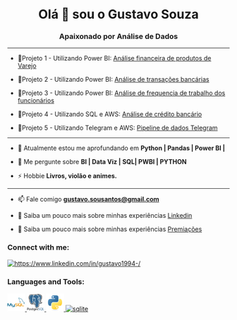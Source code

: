 <h1 align="center">Olá 👋 sou o Gustavo Souza </h1>
<h3 align="center">Apaixonado por Análise de Dados</h3>

_________________________________________________________________________________________________________________________

- 🔭Projeto 1 - Utilizando Power BI: [Análise financeira de produtos de Varejo](https://app.powerbi.com/view?r=eyJrIjoiNWQxZDhhN2UtMTFjNC00NmU0LWIzNjItZGZlZjI3ZmNmZDAxIiwidCI6IjJmNjhhNWMxLTg0NTUtNDQ0ZS05N2ZjLWFlY2ExY2I5MTJhNiJ9)

- 🔭Projeto 2 - Utilizando Power BI: [Análise de transações bancárias](https://app.powerbi.com/view?r=eyJrIjoiMzNjNjIzMDQtMzcxNS00MjgyLTkzNzAtZmEzNzlmOGZjYmYxIiwidCI6IjJmNjhhNWMxLTg0NTUtNDQ0ZS05N2ZjLWFlY2ExY2I5MTJhNiJ9)

- 🔭Projeto 3 - Utilizando Power BI: [Análise de frequencia de trabalho dos funcionários](https://app.powerbi.com/view?r=eyJrIjoiOTczNDkwYzktOTI3My00NWVmLTk1NDYtNGFiNjJkMTgzYTA4IiwidCI6IjJmNjhhNWMxLTg0NTUtNDQ0ZS05N2ZjLWFlY2ExY2I5MTJhNiJ9)

- 🔭Projeto 4 - Utilizando SQL e AWS: [Análise de crédito bancário](https://colab.research.google.com/drive/10WwP5XCRQnAM9Pll0jzzTyKi_IVUzhCM?usp=sharing)

- 🔭Projeto 5 - Utilizando Telegram e AWS: [Pipeline de dados Telegram](https://colab.research.google.com/drive/1rfa3mltFachGGX2C4dtmkbQHsqHqCAx0?usp=sharing)

_________________________________________________________________________________________________________________________

- 🌱 Atualmente estou me aprofundando em  **Python | Pandas | Power BI |**
  
- 💬 Me pergunte sobre **BI | Data Viz | SQL| PWBI | PYTHON**

- ⚡ Hobbie **Livros, violão e animes.**

_________________________________________________________________________________________________________________________

- 📫 Fale comigo **gustavo.sousantos@gmail.com**

- 📄 Saiba um pouco mais sobre minhas experiências [Linkedin](https://www.linkedin.com/in/gustavo1994-/)

-  📄 Saiba um pouco mais sobre minhas experiências [Premiações](https://docs.google.com/document/d/1HmsjW1DSOdnwDmBsHeFlFKAxQ3hNMF48/edit?usp=sharing&ouid=113771311853572750492&rtpof=true&sd=true)




<h3 align="left">Connect with me:</h3>
<p align="left">
<a href="https://www.linkedin.com/in/gustavo1994-/" target="blank"><img align="center" src="https://raw.githubusercontent.com/rahuldkjain/github-profile-readme-generator/master/src/images/icons/Social/linked-in-alt.svg" alt="https://www.linkedin.com/in/gustavo1994-/" height="30" width="40" /></a>
</p>

<h3 align="left">Languages and Tools:</h3>
<p align="left"> <a href="https://www.mysql.com/" target="_blank" rel="noreferrer"> <img src="https://raw.githubusercontent.com/devicons/devicon/master/icons/mysql/mysql-original-wordmark.svg" alt="mysql" width="40" height="40"/> </a> <a href="https://www.postgresql.org" target="_blank" rel="noreferrer"> <img src="https://raw.githubusercontent.com/devicons/devicon/master/icons/postgresql/postgresql-original-wordmark.svg" alt="postgresql" width="40" height="40"/> </a> <a href="https://www.python.org" target="_blank" rel="noreferrer"> <img src="https://raw.githubusercontent.com/devicons/devicon/master/icons/python/python-original.svg" alt="python" width="40" height="40"/> </a> <a href="https://www.sqlite.org/" target="_blank" rel="noreferrer"> <img src="https://www.vectorlogo.zone/logos/sqlite/sqlite-icon.svg" alt="sqlite" width="40" height="40"/> </a> </p>
